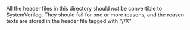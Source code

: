 All the header files in this directory should _not_ be convertible to
SystemVerilog. They should fail for one or more reasons, and the reason texts
are stored in the header file tagged with "//X".
